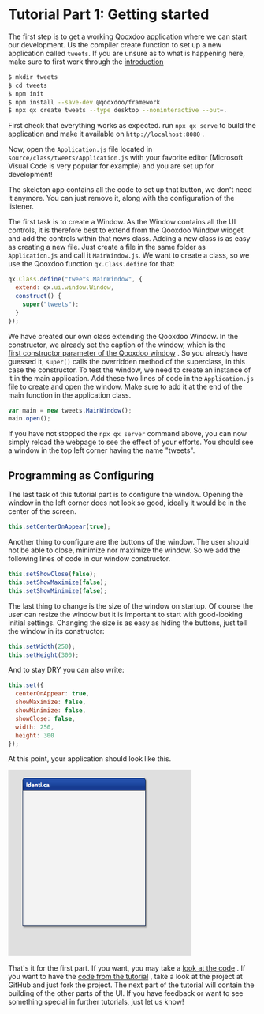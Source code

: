 # Tutorial Part 1: Getting started

The first step is to get a working Qooxdoo application where we can start our
development. Us the compiler create function to set up a new application called
`tweets`. If you are unsure as to what is happening here, make sure to first
work through the [introduction](/)

```bash
$ mkdir tweets
$ cd tweets
$ npm init
$ npm install --save-dev @qooxdoo/framework
$ npx qx create tweets --type desktop --noninteractive --out=.
```

First check that everything works as expected. run `npx qx serve` to build the
application and make it available on `http://localhost:8080` .

Now, open the `Application.js` file located in
`source/class/tweets/Application.js` with your favorite editor (Microsoft Visual
Code is very popular for example) and you are set up for development!

The skeleton app contains all the code to set up that button, we don't need it
anymore. You can just remove it, along with the configuration of the listener.

The first task is to create a Window. As the Window contains all the UI
controls, it is therefore best to extend from the Qooxdoo Window widget and add
the controls within that news class. Adding a new class is as easy as creating a
new file. Just create a file in the same folder as `Application.js` and call it
`MainWindow.js`. We want to create a class, so we use the Qooxdoo function
`qx.Class.define` for that:

```javascript
qx.Class.define("tweets.MainWindow", {
  extend: qx.ui.window.Window,
  construct() {
    super("tweets");
  }
});
```

We have created our own class extending the Qooxdoo Window. In the constructor,
we already set the caption of the window, which is the  
[first constructor parameter of the Qooxdoo window](apps://apiviewer/#qx.ui.window.Window)
. So you already have guessed it, `super()` calls the overridden
method of the superclass, in this case the constructor. To test the window, we
need to create an instance of it in the main application. Add these two lines of
code in the `Application.js` file to create and open the window. Make sure to
add it at the end of the main function in the application class.

```javascript
var main = new tweets.MainWindow();
main.open();
```

If you have not stopped the `npx qx server` command above, you can now simply
reload the webpage to see the effect of your efforts. You should see a window in
the top left corner having the name "tweets".

## Programming as Configuring

The last task of this tutorial part is to configure the window. Opening the
window in the left corner does not look so good, ideally it would be in the
center of the screen.

```javascript
this.setCenterOnAppear(true);
```

Another thing to configure are the buttons of the window. The user should not be
able to close, minimize nor maximize the window. So we add the following lines
of code in our window constructor.

```javascript
this.setShowClose(false);
this.setShowMaximize(false);
this.setShowMinimize(false);
```

The last thing to change is the size of the window on startup. Of course the
user can resize the window but it is important to start with good-looking
initial settings. Changing the size is as easy as hiding the buttons, just tell
the window in its constructor:

```javascript
this.setWidth(250);
this.setHeight(300);
```

And to stay DRY you can also write:

```javascript
this.set({
  centerOnAppear: true,
  showMaximize: false,
  showMinimize: false,
  showClose: false,
  width: 250,
  height: 300
});
```

At this point, your application should look like this.

![step 1](step11.png)

That's it for the first part. If you want, you may take a
[look at the code](https://github.com/qooxdoo/qxl.tweet-tutorial/tree/master/tweets/step1)
. If you want to have the
[code from the tutorial](https://github.com/qooxdoo/qxl.tweet-tutorial) , take a
look at the project at GitHub and just fork the project. The next part of the
tutorial will contain the building of the other parts of the UI. If you have
feedback or want to see something special in further tutorials, just let us
know!
